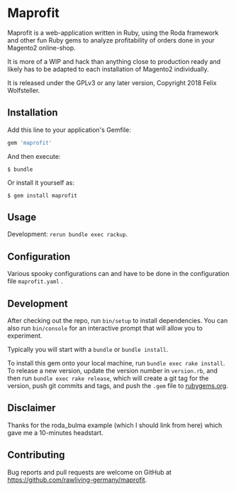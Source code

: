 # Maprofit

Maprofit is a web-application written in Ruby, using the Roda framework and other fun Ruby gems to analyze profitability of orders done in your Magento2 online-shop.

It is more of a WIP and hack than anything close to production ready and likely has to be adapted to each installation of Magento2 individually.

It is released under the GPLv3 or any later version, Copyright 2018 Felix Wolfsteller.

## Installation

Add this line to your application's Gemfile:

```ruby
gem 'maprofit'
```

And then execute:

    $ bundle

Or install it yourself as:

    $ gem install maprofit

## Usage

Development: `rerun bundle exec rackup`.

## Configuration

Various spooky configurations can and have to be done in the configuration file `maprofit.yaml` .

## Development

After checking out the repo, run `bin/setup` to install dependencies. You can also run `bin/console` for an interactive prompt that will allow you to experiment.

Typically you will start with a `bundle` or `bundle install`.

To install this gem onto your local machine, run `bundle exec rake install`. To release a new version, update the version number in `version.rb`, and then run `bundle exec rake release`, which will create a git tag for the version, push git commits and tags, and push the `.gem` file to [rubygems.org](https://rubygems.org).

## Disclaimer

Thanks for the roda_bulma example (which I should link from here) which gave me a 10-minutes headstart.

## Contributing

Bug reports and pull requests are welcome on GitHub at https://github.com/rawliving-germany/maprofit.
